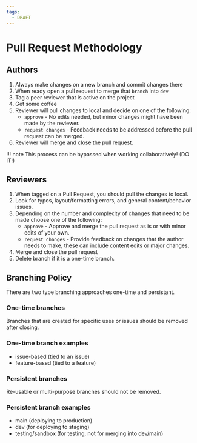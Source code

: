 ```yaml
---
tags:
  - DRAFT
---
```


# Pull Request Methodology

## Authors

1. Always make changes on a new branch and commit changes there
2. When ready open a pull request to merge that `branch` into `dev`
3. Tag a peer reviewer that is active on the project
4. Get some coffee
5. Reviewer will pull changes to local and decide on one of the following:
    - `approve` - No edits needed, but minor changes might have been made by the reviewer.
    - `request changes` - Feedback needs to be addressed before the pull request can be merged.
6. Reviewer will merge and close the pull request.

!!! note
    This process can be bypassed when working collaboratively! (DO IT!)

## Reviewers

1. When tagged on a Pull Request, you should pull the changes to local.
2. Look for typos, layout/formatting errors, and general content/behavior issues.
3. Depending on the number and complexity of changes that need to be made choose one of the following:
    - `approve` - Approve and merge the pull request as is or with minor edits of your own.
    - `request changes` - Provide feedback on changes that the author needs to make, these can include content edits or major changes.
4. Merge and close the pull request
5. Delete branch if it is a one-time branch.

## Branching Policy

There are two type branching approaches one-time and persistant.

### One-time branches

Branches that are created for specific uses or issues should be removed after closing.

### One-time branch examples

- issue-based (tied to an issue)
- feature-based (tied to a feature)

### Persistent branches

Re-usable or multi-purpose branches should not be removed.

### Persistent branch examples

- main (deploying to production)
- dev (for deploying to staging)
- testing/sandbox (for testing, not for merging into dev/main)
